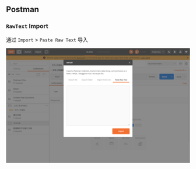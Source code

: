 ## Postman

###  `RawText` Import

通过 `Import` > `Paste Raw Text` 导入

![](/assets/postman_import.png)